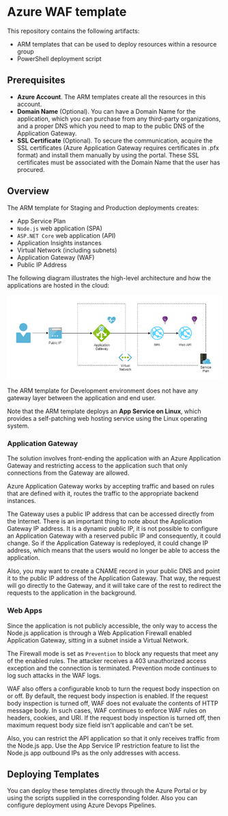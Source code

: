 # Azure WAF template

This repository contains the following artifacts:

* ARM templates that can be used to deploy resources within a resource group
* PowerShell deployment script

## Prerequisites

* **Azure Account**. The ARM templates create all the resources in this account.
* **Domain Name** (Optional). You can have a Domain Name for the application, which you can purchase from any third-party organizations, and a proper DNS which you need to map to the public DNS of the Application Gateway.
* **SSL Certificate** (Optional). To secure the communication, acquire the SSL certificates (Azure Application Gateway requires certificates in .pfx format) and install them manually by using the portal. These SSL certificates must be associated with the Domain Name that the user has procured.

## Overview

The ARM template for Staging and Production deployments creates:

* App Service Plan
* `Node.js` web application (SPA)
* `ASP.NET Core` web application (API)
* Application Insights instances
* Virtual Network (including subnets)
* Application Gateway (WAF)
* Public IP Address

The following diagram illustrates the high-level architecture and how the applications are hosted in the cloud:

![Overview diagram](docs/Project_Infrastructure_Overview.png)

The ARM template for Development environment does not have any gateway layer between the application and end user.

Note that the ARM template deploys an **App Service on Linux**, which provides a self-patching web hosting service using the Linux operating system.

### Application Gateway

The solution involves front-ending the application with an Azure Application Gateway and restricting access to the application such that only connections from the Gateway are allowed.

Azure Application Gateway works by accepting traffic and based on rules that are defined with it, routes the traffic to the appropriate backend instances.

The Gateway uses a public IP address that can be accessed directly from the Internet. There is an important thing to note about the Application Gateway IP address. It is a dynamic public IP, it is not possible to configure an Application Gateway with a reserved public IP and consequently, it could change. So if the Application Gateway is redeployed, it could change IP address, which means that the users would no longer be able to access the application.

Also, you may want to create a CNAME record in your public DNS and point it to the public IP address of the Application Gateway. That way, the request will go directly to the Gateway, and it will take care of the rest to redirect the requests to the application in the background.

### Web Apps

Since the application is not publicly accessible, the only way to access the Node.js application is through a Web Application Firewall enabled Application Gateway, sitting in a subnet inside a Virtual Network.

The Firewall mode is set as `Prevention` to block any requests that meet any of the enabled rules. The attacker receives a 403 unauthorized access exception and the connection is terminated. Prevention mode continues to log such attacks in the WAF logs.

WAF also offers a configurable knob to turn the request body inspection on or off. By default, the request body inspection is enabled. If the request body inspection is turned off, WAF does not evaluate the contents of HTTP message body. In such cases, WAF continues to enforce WAF rules on headers, cookies, and URI. If the request body inspection is turned off, then maximum request body size field isn't applicable and can't be set.

Also, you can restrict the API application so that it only receives traffic from the Node.js app. Use the App Service IP restriction feature to list the Node.js app outbound IPs as the only addresses with access.

## Deploying Templates

You can deploy these templates directly through the Azure Portal or by using the scripts supplied in the corresponding folder. Also you can configure deployment using Azure Devops Pipelines.
